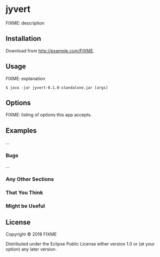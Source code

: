 # jyvert

FIXME: description

## Installation

Download from http://example.com/FIXME.

## Usage

FIXME: explanation

    $ java -jar jyvert-0.1.0-standalone.jar [args]

## Options

FIXME: listing of options this app accepts.

## Examples

...

### Bugs

...

### Any Other Sections
### That You Think
### Might be Useful

## License

Copyright © 2018 FIXME

Distributed under the Eclipse Public License either version 1.0 or (at
your option) any later version.
